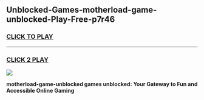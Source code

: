 
## Unblocked-Games-motherload-game-unblocked-Play-Free-p7r46
<h3>
<a href="https://premium76.site?title=motherload-game-unblocked&ref=21A">CLICK TO PLAY</a></h3>
<hr>

<h3>
<a href="https://premium76.site?title=motherload-game-unblocked&ref=21A">CLICK 2 PLAY</a>
  
</h3>

<a href="https://premium76.site?title=motherload-game-unblocked&ref=21A"><img src="https://clearcache.store/games.png"></a>


**motherload-game-unblocked games unblocked: Your Gateway to Fun and Accessible Online Gaming**
